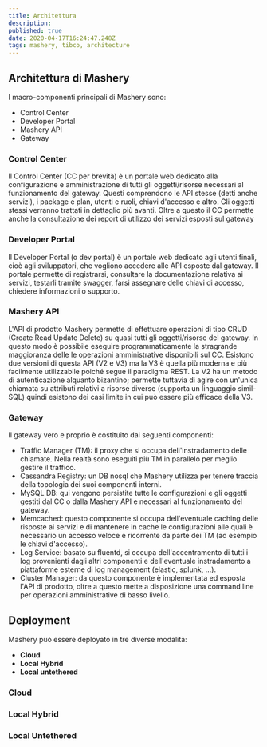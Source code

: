 ```yaml
---
title: Architettura
description: 
published: true
date: 2020-04-17T16:24:47.248Z
tags: mashery, tibco, architecture
---
```


## Architettura di Mashery
I macro-componenti principali di Mashery sono:
- Control Center
- Developer Portal
- Mashery API
- Gateway

### Control Center
Il Control Center (CC per brevità) è un portale web dedicato alla configurazione e amministrazione di tutti gli oggetti/risorse necessari al funzionamento del gateway. Questi comprendono le API stesse (detti anche servizi), i package e plan, utenti e ruoli, chiavi d'accesso e altro. Gli oggetti stessi verranno trattati in dettaglio più avanti. Oltre a questo il CC permette anche la consultazione dei report di utilizzo dei servizi esposti sul gateway

### Developer Portal
Il Developer Portal (o dev portal) è un portale web dedicato agli utenti finali, cioè agli sviluppatori, che vogliono accedere alle API esposte dal gateway. Il portale permette di registrarsi, consultare la documentazione relativa ai servizi, testarli tramite swagger, farsi assegnare delle chiavi di accesso, chiedere informazioni o supporto.

### Mashery API
L'API di prodotto Mashery permette di effettuare operazioni di tipo CRUD (Create Read Update Delete) su quasi tutti gli oggetti/risorse del gateway. In questo modo è possibile eseguire programmaticamente la stragrande maggioranza delle le operazioni amministrative disponibili sul CC. Esistono due versioni di questa API (V2 e V3) ma la V3 è quella più moderna e più facilmente utilizzabile poiché segue il paradigma REST. La V2 ha un metodo di autenticazione alquanto bizantino; permette tuttavia di agire con un'unica chiamata su attributi relativi a risorse diverse (supporta un linguaggio simil-SQL) quindi esistono dei casi limite in cui può essere più efficace della V3.

### Gateway
Il gateway vero e proprio è costituito dai seguenti componenti:

- Traffic Manager (TM): il proxy che si occupa dell'instradamento delle chiamate. Nella realtà sono eseguiti più TM in parallelo per meglio gestire il traffico.
- Cassandra Registry: un DB nosql che Mashery utilizza per tenere traccia della topologia dei suoi componenti interni.
- MySQL DB: qui vengono persistite tutte le configurazioni e gli oggetti gestiti dal CC o dalla Mashery API e necessari al funzionamento del gateway.
- Memcached: questo componente si occupa dell'eventuale caching delle risposte ai servizi e di mantenere in cache le configurazioni alle quali è necessario un accesso veloce e ricorrente da parte dei TM (ad esempio le chiavi d'accesso).
- Log Service: basato su fluentd, si occupa dell'accentramento di tutti i log provenienti dagli altri componenti e dell'eventuale instradamento a piattaforme esterne di log management (elastic, splunk, ...).
- Cluster Manager: da questo componente è implementata ed esposta l'API di prodotto, oltre a questo mette a disposizione una command line per operazioni amministrative di basso livello.

## Deployment
Mashery può essere deployato in tre diverse modalità: 
- **Cloud**
- **Local Hybrid**
- **Local untethered**

### Cloud

### Local Hybrid

### Local Untethered